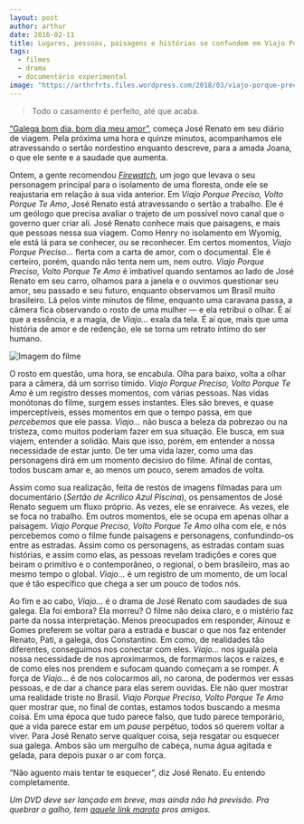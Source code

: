 ```yaml
---
layout: post
author: arthur
date: 2016-02-11
title: Lugares, pessoas, paisagens e histórias se confundem em Viajo Porque Preciso, Volto Porque Te Amo.
tags:
  - filmes
  - drama
  - documentário experimental
image: "https://arthrfrts.files.wordpress.com/2018/03/viajo-porque-preciso-volto-porque-te-amo.jpg"
---
```


> Todo o casamento é perfeito, até que acaba.

[“Galega bom dia, bom dia meu amor”](https://www.youtube.com/watch?v=U-OoxUkol2M), começa José Renato em seu diário de viagem. Pela próxima uma hora e quinze minutos, acompanhamos ele atravessando o sertão nordestino enquanto descreve, para a amada Joana, o que ele sente e a saudade que aumenta.

Ontem, a gente recomendou [_Firewatch_](firewatch.html), um jogo que levava o seu personagem principal para o isolamento de uma floresta, onde ele se reajustaria em relação à sua vida anterior. Em _Viajo Porque Preciso, Volto Porque Te Amo_, José Renato está atravessando o sertão a trabalho. Ele é um geólogo que precisa avaliar o trajeto de um possível novo canal que o governo quer criar ali. José Renato conhece mais que paisagens, e mais que pessoas nessa sua viagem. Como Henry no isolamento em Wyomig, ele está lá para se conhecer, ou se reconhecer. Em certos momentos, _Viajo Porque Preciso…_ flerta com a carta de amor, com o documental. Ele é certeiro, porém, quando não tenta nem um, nem outro. _Viajo Porque Preciso, Volto Porque Te Amo_ é imbativel quando sentamos ao lado de José Renato em seu carro, olhamos para a janela e o ouvimos questionar seu amor, seu passado e seu futuro, enquanto observamos um Brasil muito brasileiro. Lá pelos vinte minutos de filme, enquanto uma caravana passa, a câmera fica observando o rosto de uma mulher — e ela retribui o olhar. É aí que a essência, e a magia, de _Viajo…_ exala da tela. É aí que, mais que uma história de amor e de redenção, ele se torna um retrato íntimo do ser humano.

![Imagem do filme](https://arthrfrts.files.wordpress.com/2018/03/viajo-2.jpg)

O rosto em questão, uma hora, se encabula. Olha para baixo, volta a olhar para a câmera, dá um sorriso tímido. _Viajo Porque Preciso, Volto Porque Te Amo_ é um registro desses momentos, com várias pessoas. Nas vidas monótonas do filme, surgem esses instantes. Eles são breves, e quase imperceptíveis, esses momentos em que o tempo passa, em que _percebemos_ que ele passa. _Viajo…_ não busca a beleza da pobrezao ou na tristeza, como muitos poderiam fazer em sua situação. Ele busca, em sua viajem, entender a solidão. Mais que isso, porém, em entender a nossa necessidade de estar junto. De ter uma vida lazer, como uma das personagens dirá em um momento decisivo do filme. Afinal de contas, todos buscam amar e, ao menos um pouco, serem amados de volta.

Assim como sua realização, feita de restos de imagens filmadas para um documentário (_Sertão de Acrílico Azul Piscina_), os pensamentos de José Renato seguem um fluxo próprio. As vezes, ele se enraivece. As vezes, ele se foca no trabalho. Em outros momentos, ele se ocupa em apenas olhar a paisagem. _Viajo Porque Preciso, Volto Porque Te Amo_ olha com ele, e nós percebemos como o filme funde paisagens e personagens, confundindo-os entre as estradas. Assim como os personagens, as estradas contam suas histórias, e assim como elas, as pessoas revelam tradições e cores que beiram o primitivo e o contemporâneo, o regional, o bem brasileiro, mas ao mesmo tempo o global. _Viajo…_ é um registro de um momento, de um local que é tão específico que chega a ser um pouco de todos nós.

Ao fim e ao cabo, _Viajo…_ é o drama de José Renato com saudades de sua galega. Ela foi embora? Ela morreu? O filme não deixa claro, e o mistério faz parte da nossa interpretação. Menos preocupados em responder, Aïnouz e Gomes preferem se voltar para a estrada e buscar o que nos faz entender Renato, Pati, a galega, dos Constantino. Em como, de realidades tão diferentes, conseguimos nos conectar com eles. _Viajo…_ nos iguala pela nossa necessidade de nos aproximarmos, de formarmos laços e raízes, e de como eles nos prendem e sufocam quando começam a se romper. A força de _Viajo…_ é de nos colocarmos ali, no carona, de podermos ver essas pessoas, e de dar a chance para elas serem ouvidas. Ele não quer mostrar uma realidade triste no Brasil. _Viajo Porque Preciso, Volto Porque Te Amo_ quer mostrar que, no final de contas, estamos todos buscando a mesma coisa. Em uma época que tudo parece falso, que tudo parece temporário, que a vida parece estar em um _pause_ perpétuo, todos só querem voltar a viver. Para José Renato serve qualquer coisa, seja resgatar ou esquecer sua galega. Ambos são um mergulho de cabeça, numa água agitada e gelada, para depois puxar o ar com força.

“Não aguento mais tentar te esquecer”, diz José Renato. Eu entendo completamente.

_Um DVD deve ser lançado em breve, mas ainda não há previsão. Pra quebrar o galho, tem [aquele link maroto](https://www.youtube.com/watch?v=4V2rAQYqm2E) pros amigos._
